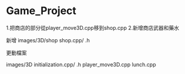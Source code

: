 # Game_Project
1.把商店的部分從player_move3D.cpp移到shop.cpp
2.新增商店武器和藥水

新增 images/3D/shop
shop.cpp/ .h

更動檔案

images/3D
initialization.cpp/ .h
player_move3D.cpp
lunch.cpp
